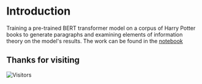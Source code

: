 # Introduction
Training a pre-trained BERT transformer model on a corpus of Harry Potter books to generate paragraphs and examining elements of information theory on the model's results.
The work can be found in the [notebook](https://github.com/NadavElyakim27/Transforms-meet-information-theory/blob/ae3fe9cbaad464e3b7d0e871d776c7fa6518914b/Transforms_meet_information_theory.ipynb) 

## Thanks for visiting
![Visitors](https://api.visitorbadge.io/api/visitors?path=https%3A%2F%2Fgithub.com%2FNadavElyakim27%2FTransforms_meet_information_theory.git&labelColor=%232ccce4&countColor=%23555555&style=flat)
